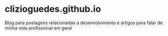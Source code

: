 # clizioguedes.github.io
Blog para postagens relacionadas a desenvolvimento e artigos para falar de minha vida profissional em geral
